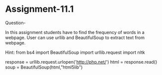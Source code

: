 # Assignment-11.1

Question-

In this assignment students have to find the frequency of words in a webpage. User can
use urllib and BeautifulSoup to extract text from webpage.

Hint:
from bs4 import BeautifulSoup
import urllib.request
import nltk

response = urllib.request.urlopen('http://php.net/')
html = response.read()
soup = BeautifulSoup(html,"html5lib")
